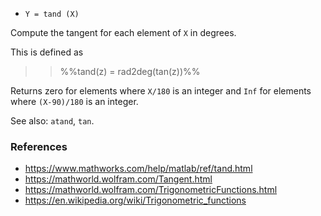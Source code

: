 * `Y = tand (X)`

Compute the tangent for each element of `X` in degrees.

This is defined as

>> %%tand(z) = rad2deg(tan(z))%%

Returns zero for elements where `X/180` is an integer and `Inf` for
elements where `(X-90)/180` is an integer.

See also: `atand`, `tan`.

### References

* https://www.mathworks.com/help/matlab/ref/tand.html
* https://mathworld.wolfram.com/Tangent.html
* https://mathworld.wolfram.com/TrigonometricFunctions.html
* https://en.wikipedia.org/wiki/Trigonometric_functions

